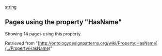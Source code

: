 [string](../Type/String "Type:String")




  


## Pages using the property "HasName"


Showing 14 pages using this property.



Retrieved from "[http://ontologydesignpatterns.org/wiki/Property:HasName](../Property/HasName)"